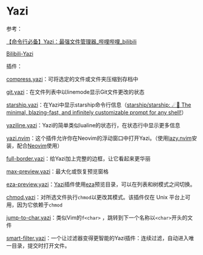 # Yazi

参考：

[【命令行必备】Yazi：最强文件管理器_哔哩哔哩_bilibili](https://www.bilibili.com/video/BV1yRkCYVEUT/)

[Bilibili-Yazi](https://instaboard.app/b/UYDDqLRsB)

插件：

[compress.yazi](https://github.com/KKV9/compress.yazi)：可将选定的文件或文件夹压缩到存档中

[git.yazi](https://github.com/yazi-rs/plugins/tree/main/git.yazi)：在文件列表中以linemode显示Git文件更改的状态

[starship.yazi](https://github.com/Rolv-Apneseth/starship.yazi)：在Yazi中显示starship命令行信息（[starship/starship: ☄🌌️ The minimal, blazing-fast, and infinitely customizable prompt for any shell!](https://github.com/starship/starship)）

[yaziline.yazi](https://github.com/llanosrocas/yaziline.yazi)：Yazi的简单类似lualine的状态行，在状态行中显示更多信息

[yazi.nvim](https://github.com/mikavilpas/yazi.nvim)：这个插件允许你在Neovim的浮动窗口中打开Yazi。（使用[lazy.nvim](https://lazy.folke.io/)安装，配合[Neovim](https://neovim.io/)使用）

[full-border.yazi](https://github.com/yazi-rs/plugins/tree/main/full-border.yazi)：给Yazi加上完整的边框，让它看起来更华丽

[max-preview.yazi](https://github.com/yazi-rs/plugins/tree/main/max-preview.yazi)：最大化或恢复预览窗格

[eza-preview.yazi](https://github.com/ahkohd/eza-preview.yazi)：[Yazi](https://github.com/sxyazi/yazi)插件使用[eza](https://github.com/eza-community/eza)预览目录，可以在列表和树模式之间切换。

[chmod.yazi](https://github.com/yazi-rs/plugins/tree/main/chmod.yazi)：对所选文件执行`chmod`以更改其模式。该插件仅在 Unix 平台上可用，因为它依赖于`chmod`

[jump-to-char.yazi](https://github.com/yazi-rs/plugins/tree/main/jump-to-char.yazi)：类似Vim的`f<char>` ，跳转到下一个名称以`<char>`开头的文件

[smart-filter.yazi](https://github.com/yazi-rs/plugins/tree/main/smart-filter.yazi)：一个让过滤器变得更智能的Yazi插件：连续过滤，自动进入唯一目录，提交时打开文件。


